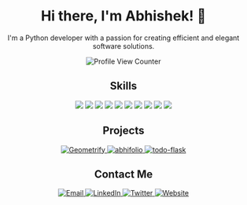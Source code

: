 <!-- Introduction -->
<h1 align="center">Hi there, I'm Abhishek! 👋</h1>
<p align="center">I'm a Python developer with a passion for creating efficient and elegant software solutions.</p>
<div align="center">
  <!-- View Counter -->
  <img src="https://komarev.com/ghpvc/?username=1abhi6&style=flat-square&color=blue" alt="Profile View Counter"/>

<!-- Skills -->
<h2 align="center">Skills</h2>
<p align="center">
  <img src="https://img.shields.io/badge/-Python-3776AB?style=flat-square&logo=python&logoColor=white">
  <img src="https://img.shields.io/badge/-HTML-E34F26?style=flat-square&logo=html5&logoColor=white">
  <img src="https://img.shields.io/badge/-CSS-1572B6?style=flat-square&logo=css3&logoColor=white">
  <img src="https://img.shields.io/badge/-JavaScript-F7DF1E?style=flat-square&logo=javascript&logoColor=black">
  <img src="https://img.shields.io/badge/-Flask-000000?style=flat-square&logo=flask&logoColor=white">
  <img src="https://img.shields.io/badge/-Django-092E20?style=flat-square&logo=django&logoColor=white">
  <img src="https://img.shields.io/badge/-SQL-4169E1?style=flat-square&logo=postgresql&logoColor=white">
  <img src="https://img.shields.io/badge/-MongoDB-47A248?style=flat-square&logo=mongodb&logoColor=white">
  <img src="https://img.shields.io/badge/-Git-F05032?style=flat-square&logo=git&logoColor=white">
  <img src="https://img.shields.io/badge/-Docker-2496ED?style=flat-square&logo=docker&logoColor=white">

</p>

<!-- Projects -->
<h2 align="center">Projects</h2>
<p align="center">
  <a href="https://github.com/1abhi6/Geometrify">
    <img src="https://github-readme-stats.vercel.app/api/pin/?username=1abhi6&repo=Geometrify&show_owner=true&theme=dark" alt="Geometrify" />
  </a>
  <a href="https://github.com/1abhi6/abhifolio">
    <img src="https://github-readme-stats.vercel.app/api/pin/?username=1abhi6&repo=abhifolio&show_owner=true&theme=dark" alt="abhifolio" />
  </a>
  <a href="https://github.com/1abhi6/todo-flask">
    <img src="https://github-readme-stats.vercel.app/api/pin/?username=1abhi6&repo=todo-flask&show_owner=true&theme=dark" alt="todo-flask" />
  </a>
</p>

<!-- Contact Me -->
<h2 align="center">Contact Me</h2>
<p align="center">
  <a href="mailto:abhi@getifyme.com">
    <img src="https://img.shields.io/badge/Email-D14836?style=for-the-badge&logo=gmail&logoColor=white" alt="Email">
  </a>
  <a href="https://linkedin.com/in/codeabhi">
    <img src="https://img.shields.io/badge/LinkedIn-0077B5?style=for-the-badge&logo=linkedin&logoColor=white" alt="LinkedIn">
  </a>
  <a href="https://twitter.com/Fast_Abhi">
    <img src="https://img.shields.io/badge/Twitter-1DA1F2?style=for-the-badge&logo=twitter&logoColor=white" alt="Twitter">
  </a>
  <a href="https://getifyme.com/">
    <img src="https://img.shields.io/badge/Website-000000?style=for-the-badge&logo=google-chrome&logoColor=white" alt="Website">
  </a>
</p>
